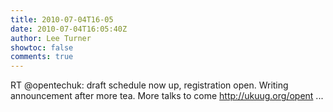 ```yaml
---
title: 2010-07-04T16-05
date: 2010-07-04T16:05:40Z
author: Lee Turner
showtoc: false
comments: true
---
```


RT @opentechuk: draft schedule now up, registration open. Writing announcement after more tea. More talks to come http://ukuug.org/opent ...

